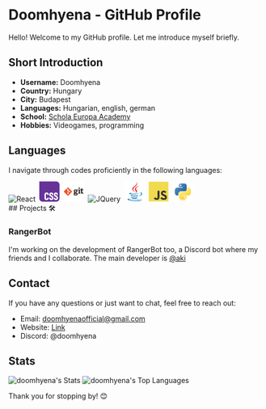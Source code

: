 # Doomhyena - GitHub Profile 

Hello! Welcome to my GitHub profile. Let me introduce myself briefly.

## Short Introduction

- **Username:** Doomhyena
- **Country:** Hungary
- **City:** Budapest
- **Languages:** Hungarian, english, german
- **School:** [Schola Europa Academy](https://scholaeu.hu)
- **Hobbies:** Videogames, programming

## Languages 

I navigate through codes proficiently in the following languages:

<div>
  <img src="https://github.com/devicons/devicon/blob/master/icons/cs/cs-original-wordmark.svg" title="React" alt="React" width="40" height="40"/>&nbsp;
  <img src="https://github.com/devicons/devicon/blob/master/icons/css/css-original.svg" title="SF" alt="sf" width="40" height="40"/>&nbsp;
  <img src="https://github.com/devicons/devicon/blob/master/icons/git/git-original-wordmark.svg" title="Python" alt="Py" width="40" height="40"/>&nbsp;
   <img src="https://github.com/devicons/devicon/blob/master/icons/html/html-plain-wordmark.svg" title="JQuery" alt="JQuery" width="40" height="40"/>&nbsp;
  <img src="https://github.com/devicons/devicon/blob/master/icons/java/java-original.svg" title="R" alt="R" width="40" height="40"/>&nbsp;
  <img src="https://github.com/devicons/devicon/blob/master/icons/javascript/javascript-original.svg"  title="D3" alt="D3" width="40" height="40"/>&nbsp;
  <img src="https://github.com/devicons/devicon/blob/master/icons/python/python-original.svg"  title="D3" alt="D3" width="40" height="40"/>&nbsp;
  <div>
## Projects 🛠️

### RangerBot

I'm working on the development of RangerBot too, a Discord bot where my friends and I collaborate. The main developer is [@aki](https://github.com/aggiczy)

## Contact 

If you have any questions or just want to chat, feel free to reach out:

- Email: [doomhyenaofficial@gmail.com](mailto:doomhyenaofficial@gmail.com)
- Website: [Link](https://doomhyena.hu/)
- Discord: @doomhyena

## Stats

  ![doomhyena's Stats](https://github-readme-stats.vercel.app/api?username=doomhyena&theme=prussian&show_icons=true&hide_border=true&count_private=true)
  ![doomhyena's Top Languages](https://github-readme-stats.vercel.app/api/top-langs/?username=doomhyena&theme=prussian&show_icons=true&hide_border=true&layout=compact)

Thank you for stopping by! 😊
